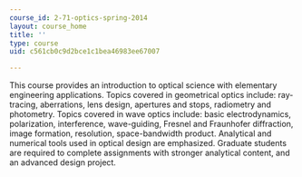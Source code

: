 ```yaml
---
course_id: 2-71-optics-spring-2014
layout: course_home
title: ''
type: course
uid: c561cb0c9d2bce1c1bea46983ee67007

---
```

This course provides an introduction to optical science with elementary engineering applications. Topics covered in geometrical optics include: ray-tracing, aberrations, lens design, apertures and stops, radiometry and photometry. Topics covered in wave optics include: basic electrodynamics, polarization, interference, wave-guiding, Fresnel and Fraunhofer diffraction, image formation, resolution, space-bandwidth product. Analytical and numerical tools used in optical design are emphasized. Graduate students are required to complete assignments with stronger analytical content, and an advanced design project.
